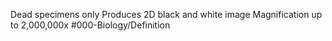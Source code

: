 Dead specimens only
Produces 2D black and white image
Magnification up to 2,000,000x
#000-Biology/Definition 